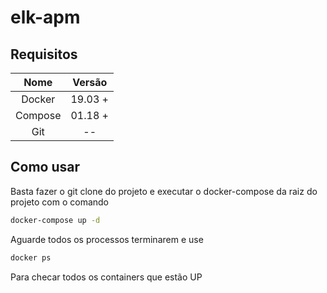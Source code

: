 # elk-apm

## Requisitos
| Nome | Versão |
| :--: | :----: |
| Docker | 19.03 + |
| Compose| 01.18 + |
| Git    | --      |

## Como usar
Basta fazer o git clone do projeto e executar o docker-compose da raiz do projeto com o comando

```bash
docker-compose up -d
```

Aguarde todos os processos terminarem e use

```bash
docker ps 
```

Para checar todos os containers que estão UP